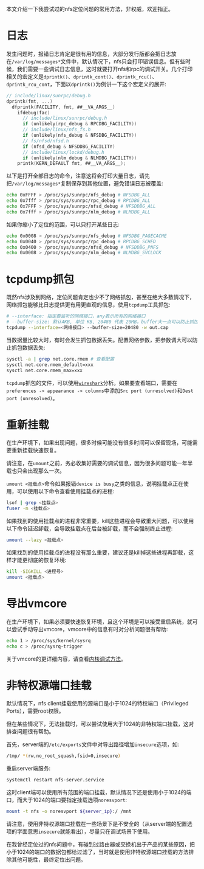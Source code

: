 本文介绍一下我尝试过的nfs定位问题的常用方法，非权威，欢迎指正。

# 日志

发生问题时，报错日志肯定是很有用的信息，大部分发行版都会把日志放在`/var/log/messages*`文件中，默认情况下，nfs只会打印错误信息。但有些时候，我们需要一些调试日志信息，这时就要打开nfs和rpc的调试开关。几个打印相关的宏定义是`dprintk()`、`dprintk_cont()`、`dprintk_rcu()`、`dprintk_rcu_cont`，下面以`dprintk()`为例讲一下这个宏定义的展开:
```c
// include/linux/sunrpc/debug.h
dprintk(fmt, ...)
  dfprintk(FACILITY, fmt, ##__VA_ARGS__)
    ifdebug(fac)
      // include/linux/sunrpc/debug.h
      if (unlikely(rpc_debug & RPCDBG_FACILITY))
      // include/linux/nfs_fs.h
      if (unlikely(nfs_debug & NFSDBG_FACILITY))
      // fs/nfsd/nfsd.h
      if (nfsd_debug & NFSDDBG_FACILITY)
      // include/linux/lockd/debug.h
      if (unlikely(nlm_debug & NLMDBG_FACILITY))
    printk(KERN_DEFAULT fmt, ##__VA_ARGS__);
```

以下是打开全部日志的命令，注意这将会打印大量日志，请先把`/var/log/messages*`复制保存到其他位置，避免错误日志被覆盖:
```sh
echo 0xFFFF > /proc/sys/sunrpc/nfs_debug # NFSDBG_ALL
echo 0x7fff > /proc/sys/sunrpc/rpc_debug # RPCDBG_ALL
echo 0x7FFF > /proc/sys/sunrpc/nfsd_debug # NFSDDBG_ALL
echo 0x7fff > /proc/sys/sunrpc/nlm_debug # NLMDBG_ALL
```

如果你缩小了定位的范围，可以只打开某些日志:
```sh
echo 0x0008 > /proc/sys/sunrpc/nfs_debug # NFSDBG_PAGECACHE
echo 0x0040 > /proc/sys/sunrpc/rpc_debug # RPCDBG_SCHED
echo 0x0400 > /proc/sys/sunrpc/nfsd_debug # NFSDDBG_PNFS
echo 0x0008 > /proc/sys/sunrpc/nlm_debug # NLMDBG_SVCLOCK
```

# tcpdump抓包

既然nfs涉及到网络，定位问题肯定也少不了网络抓包，甚至在绝大多数情况下，网络抓包能够比日志提供更有用更直观的信息，使用`tcpdump`工具抓包:
```sh
# --interface: 指定要监听的网络接口，any表示所有的网络接口
# --buffer-size: 默认4KB, 单位 KB, 20480 代表 20MB。buffer大一点可以防止抓包数据丢失
tcpdump --interface=<网络接口> --buffer-size=20480 -w out.cap
```

当数据量比较大时，有时会发生抓包数据丢失。配置网络参数，把参数调大可以防止抓包数据丢失:
```sh
sysctl -a | grep net.core.rmem # 查看配置
sysctl net.core.rmem_default=xxx
sysctl net.core.rmem_max=xxx
```

`tcpdump`抓包的文件，可以使用[`wireshark`](https://www.wireshark.org/)分析。如果要查看端口，需要在`preferences -> appearance -> columns`中添加`Src port (unresolved)`和`Dest port (unresolved)`。

# 重新挂载

在生产环境下，如果出现问题，很多时候可能没有很多时间可以保留现场，可能需要重新挂载快速恢复。

请注意，在`umount`之前，务必收集好需要的调试信息，因为很多问题可能一年半载也只会出现那么一次。

`umount <挂载点>`命令如果报错`device is busy`之类的信息，说明挂载点正在使用，可以使用以下命令查看使用挂载点的进程:
```sh
lsof | grep <挂载点>
fuser -m <挂载点>
```

如果找到的使用挂载点的进程非常重要，kill这些进程会导致重大问题，可以使用以下命令延迟卸载，会导致挂载点在后台被卸载，而不会强制终止进程:
```sh
umount --lazy <挂载点>
```

如果找到的使用挂载点的进程没有那么重要，建议还是kill掉这些进程再卸载，这样才能更彻底的恢复环境:
```sh
kill -SIGKILL <进程号>
umount <挂载点>
```

# 导出vmcore

在生产环境下，如果必须要快速恢复环境，且这个环境是可以接受重启系统，就可以尝试手动导出vmcore，vmcore中的信息有时对分析问题很有帮助:
```sh
echo 1 > /proc/sys/kernel/sysrq
echo c > /proc/sysrq-trigger
```

关于vmcore的更详细内容，请查看[内核调试方法](https://chenxiaosong.com/courses/kernel/kernel-debug.html)。

# 非特权源端口挂载

默认情况下，nfs client挂载使用的源端口是小于1024的特权端口（Privileged Ports），需要root权限。

但在某些情况下，无法挂载时，可以尝试使用大于1024的非特权端口挂载，这对排查问题很有帮助。

首先，server端的`/etc/exports`文件中对导出路径增加`insecure`选项，如:
```sh
/tmp/ *(rw,no_root_squash,fsid=0,insecure)
```

重启server端服务:
```sh
systemctl restart nfs-server.service
```

这时client端可以使用所有范围的端口挂载，默认情况下还是使用小于1024的端口，而大于1024的端口要指定挂载选项`noresvport`:
```sh
mount -t nfs -o noresvport ${server_ip}:/ /mnt
```

请注意，使用非特权源端口挂载在一些场景下是不安全的（从server端的配置选项的字面意思`insecure`就能看出），尽量只在调试场景下使用。

在我曾经定位过的nfs问题中，有碰到过路由器或交换机出于产品的某些原因，把小于1024的端口的数据包都给过滤了，当时就是使用非特权源端口挂载的方法排除其他可能性，最终定位出问题。
